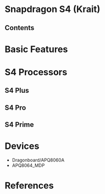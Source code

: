 # Snapdragon S4 (Krait)
## Contents
# Basic Features
# S4 Processors
## S4 Plus
## S4 Pro
## S4 Prime
# Devices
* Dragonboard/APQ8060A
* APQ8064_MDP
# References
